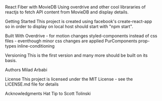 React Fiber with MovieDB
Using overdrive and other cool librararies of reactjs to fetch API content from MovieDB and display details.

Getting Started
This project is created using facebook's create-react-app so in order to display on local host should start with "npm start".

Built With
Overdrive - for motion changes
styled-components instead of css files - eventhough minor css changes are applied 
PurComponents
prop-types
inline-conditioning 

Versioning
This is the first version and many more should be built on its basis.

Authors
Milad Arbabi

License
This project is licensed under the MIT License - see the LICENSE.md file for details

Acknowledgments
Hat Tip to Scott Tolinski
